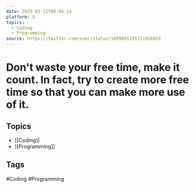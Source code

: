 ```yaml
---
date: 2025-02-12T09:04:14
platform: X
topics:
  - Coding
  - Programming
source: https://twitter.com/user/status/1889601395721916855
---
```

# Don't waste your free time, make it count. In fact, try to create more free time so that you can make more use of it.

## Topics
- [[Coding]]
- [[Programming]]

## Tags
#Coding #Programming